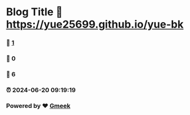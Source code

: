 # Blog Title :link: https://yue25699.github.io/yue-bk 
### :page_facing_up: [1](https://yue25699.github.io/yue-bk/tag.html) 
### :speech_balloon: 0 
### :hibiscus: 6 
### :alarm_clock: 2024-06-20 09:19:19 
### Powered by :heart: [Gmeek](https://github.com/Meekdai/Gmeek)
